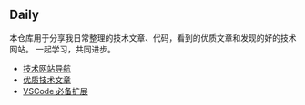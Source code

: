## Daily

本仓库用于分享我日常整理的技术文章、代码，看到的优质文章和发现的好的技术网站。
一起学习，共同进步。

+ [技术网站导航](/docs/Websites.md)
+ [优质技术文章](/docs/README.md)
+ [VSCode 必备扩展](/docs/VSCode-Extensions.md)
